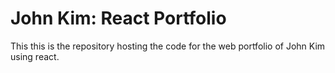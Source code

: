 # John Kim: React Portfolio

This this is the repository hosting the code for the web portfolio of John Kim using react.